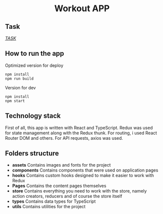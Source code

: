 <h1 align="center">Workout APP</h1>

## Task

<a  href="https://docs.google.com/document/d/1Q_rP2rMNaK0oaT6RcjggMxDDgW-bHhP3nh-41ibaK2o/edit">_TASK_</a>

## How to run the app

Optimized version for deploy

```
npm install
npm run build
```

Version for dev

```
npm install
npm start
```

## Technology stack

First of all, this app is written with React and TypeScript.
Redux was used for state management along with the Redux thunk.
For routing, i used React Router DOM and others.
For API requests, axios was used.

## Folders structure

- **assets** Contains images and fonts for the project
- **components** Contains components that were used on application pages
- **hooks** Contains custom hooks designed to make it easier to work with Redux
- **Pages** Contains the content pages themselves
- **store** Contains everything you need to work with the store, namely action creators, reducers and of course the store itself
- **types** Contains data types for TypeScript
- **utils** Contains utilities for the project
